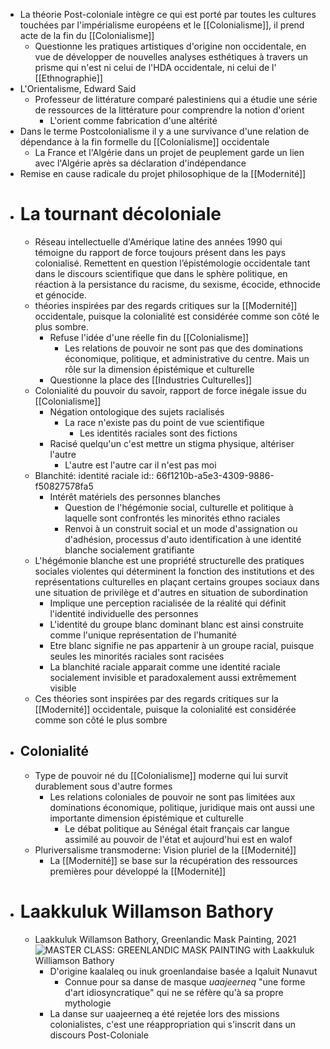 - La théorie Post-coloniale intègre ce qui est porté par toutes les cultures touchées par l'impérialisme européens et le [[Colonialisme]], il prend acte de la fin du [[Colonialisme]]
	- Questionne les pratiques artistiques d'origine non occidentale, en vue de développer de nouvelles analyses esthétiques à travers un prisme qui n'est ni celui de l'HDA occidentale, ni celui de l' [[Ethnographie]]
- L'Orientalisme, Edward Said
	- Professeur de littérature comparé palestiniens qui a étudie une série de ressources de la littérature pour comprendre la notion d'orient
		- L'orient comme fabrication d'une altérité
- Dans le terme Postcolonialisme il y a une survivance d'une relation de dépendance à la fin formelle du [[Colonialisme]] occidentale
	- La France et l'Algérie dans un projet de peuplement garde un lien avec l'Algérie après sa déclaration d'indépendance
- Remise en cause radicale du projet philosophique de la [[Modernité]]
- # La tournant décoloniale
	- Réseau intellectuelle d'Amérique latine des années 1990 qui témoigne du rapport de force toujours présent dans les pays colonialisé. Remettent en question l’épistémologie occidentale tant dans le discours scientifique que dans le sphère politique, en réaction à la persistance du racisme, du sexisme, écocide, ethnocide et génocide.
	- théories inspirées par des regards critiques sur la [[Modernité]] occidentale, puisque la colonialité est considérée comme son côté le plus sombre.
		- Refuse l'idée d'une réelle fin du [[Colonialisme]]
			- Les relations de pouvoir ne sont pas que des dominations économique, politique, et administrative du centre. Mais un rôle sur la dimension épistémique et culturelle
		- Questionne la place des [[Industries Culturelles]]
	- Colonialité du pouvoir du savoir, rapport de force inégale issue du [[Colonialisme]]
		- Négation ontologique des sujets racialisés
			- La race n'existe pas du point de vue scientifique
				- Les identités raciales sont des fictions
		- Racisé quelqu'un c'est mettre un stigma physique, altériser l'autre
			- L'autre est l'autre car il n'est pas moi
	- Blanchité: identité raciale
	  id:: 66f1210b-a5e3-4309-9886-f50827578fa5
		- Intérêt matériels des personnes blanches
			- Question de l'hégémonie social, culturelle et politique à laquelle sont confrontés les minorités ethno raciales
			- Renvoi à un construit social et un mode d'assignation ou d'adhésion, processus d'auto identification à une identité blanche socialement gratifiante
	- L'hégémonie blanche est une propriété structurelle des pratiques sociales violentes qui déterminent la fonction des institutions et des représentations culturelles en plaçant certains groupes sociaux dans une situation de privilège et d'autres en situation de subordination
		- Implique une perception racialisée de la réalité qui définit l'identité individuelle des personnes
		- L'identité du groupe blanc dominant blanc est ainsi construite comme l'unique représentation de l'humanité
		- Etre blanc signifie ne pas appartenir à un groupe racial, puisque seules les minorités raciales sont racisées
		- La blanchité raciale apparait comme une identité raciale socialement invisible et paradoxalement aussi extrêmement visible
	- Ces théories sont inspirées par des regards critiques sur la [[Modernité]] occidentale, puisque la colonialité est considérée comme son côté le plus sombre
- ## Colonialité
	- Type de pouvoir né du [[Colonialisme]] moderne qui lui survit durablement sous d'autre formes
		- Les relations coloniales de pouvoir ne sont pas limitées aux dominations économique, politique, juridique mais ont aussi une importante dimension épistémique et culturelle
			- Le débat politique au Sénégal était français car langue assimilé au pouvoir de l'état et aujourd'hui est en walof
	- Pluriversalisme transmoderne: Vision pluriel de la [[Modernité]]
		- La [[Modernité]] se base sur la récupération des ressources premières pour développé la [[Modernité]]
- # Laakkuluk Willamson Bathory
	- Laakkuluk Willamson Bathory, Greenlandic Mask Painting, 2021 ![MASTER CLASS: GREENLANDIC MASK PAINTING with Laakkuluk Williamson Bathory](https://i.ytimg.com/vi/Ywu0nRx8sR8/hq720.jpg?sqp=-oaymwEhCK4FEIIDSFryq4qpAxMIARUAAAAAGAElAADIQj0AgKJD&rs=AOn4CLB2BjMVFdCv627Ow78wi-Y1ogLcLw)
		- D'origine kaalaleq ou inuk groenlandaise basée a Iqaluit Nunavut
			- Connue pour sa danse de masque *uaajeerneq* "une forme d'art idiosyncratique" qui ne se réfère qu'à sa propre mythologie
		- La danse sur uaajeerneq a été rejetée lors des missions colonialistes, c'est une réappropriation qui s'inscrit dans un discours Post-Coloniale